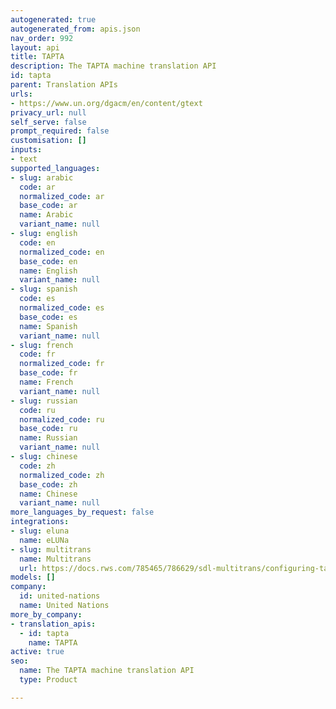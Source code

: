 ```yaml
---
autogenerated: true
autogenerated_from: apis.json
nav_order: 992
layout: api
title: TAPTA
description: The TAPTA machine translation API
id: tapta
parent: Translation APIs
urls:
- https://www.un.org/dgacm/en/content/gtext
privacy_url: null
self_serve: false
prompt_required: false
customisation: []
inputs:
- text
supported_languages:
- slug: arabic
  code: ar
  normalized_code: ar
  base_code: ar
  name: Arabic
  variant_name: null
- slug: english
  code: en
  normalized_code: en
  base_code: en
  name: English
  variant_name: null
- slug: spanish
  code: es
  normalized_code: es
  base_code: es
  name: Spanish
  variant_name: null
- slug: french
  code: fr
  normalized_code: fr
  base_code: fr
  name: French
  variant_name: null
- slug: russian
  code: ru
  normalized_code: ru
  base_code: ru
  name: Russian
  variant_name: null
- slug: chinese
  code: zh
  normalized_code: zh
  base_code: zh
  name: Chinese
  variant_name: null
more_languages_by_request: false
integrations:
- slug: eluna
  name: eLUNa
- slug: multitrans
  name: Multitrans
  url: https://docs.rws.com/785465/786629/sdl-multitrans/configuring-tapta
models: []
company:
  id: united-nations
  name: United Nations
more_by_company:
- translation_apis:
  - id: tapta
    name: TAPTA
active: true
seo:
  name: The TAPTA machine translation API
  type: Product

---
```


